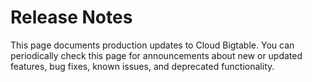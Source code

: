 #  Release Notes

This page documents production updates to Cloud Bigtable. You can periodically
check this page for announcements about new or updated features, bug fixes,
known issues, and deprecated functionality.

